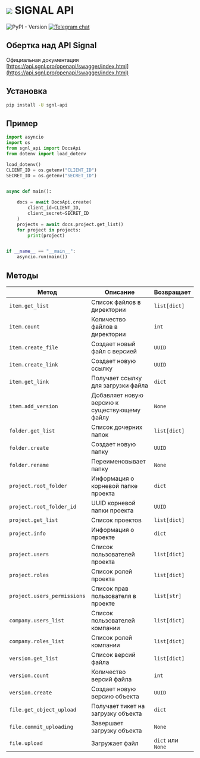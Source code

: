 # <img src="./img/logo.svg"> SIGNAL API

![PyPI - Version](https://img.shields.io/pypi/v/sgnl-api) [![Telegram chat](https://img.shields.io/badge/Просто_о_BIM-join-blue?logo=telegram)](https://t.me/prostobim)
## Обертка над API Signal 
Официальная документация [https://api.sgnl.pro/openapi/swagger/index.html](https://api.sgnl.pro/openapi/swagger/index.html)
## Установка
```bash
pip install -U sgnl-api
```

## Пример
```python
import asyncio
import os
from sgnl_api import DocsApi
from dotenv import load_dotenv

load_dotenv()
CLIENT_ID = os.getenv("CLIENT_ID")
SECRET_ID = os.getenv("SECRET_ID")


async def main():

    docs = await DocsApi.create(
        client_id=CLIENT_ID,
        client_secret=SECRET_ID
    )
    projects = await docs.project.get_list()
    for project in projects:
        print(project)


if __name__ == "__main__":
    asyncio.run(main())
```
## Методы
| Метод                   | Описание                                                         | Возвращает         |
|-------------------------|-----------------------------------------------------------------|--------------------|
| `item.get_list`         | Список файлов в директории                                       | `list[dict]`       |
| `item.count`            | Количество файлов в директории                                   | `int`              |
| `item.create_file`      | Создает новый файл с версией                                     | `UUID`             |
| `item.create_link`      | Создает новую ссылку                                             | `UUID`             |
| `item.get_link`         | Получает ссылку для загрузки файла                               | `dict`             |
| `item.add_version`      | Добавляет новую версию к существующему файлу                     | `None`             |
| `folder.get_list`       | Список дочерних папок                                            | `list[dict]`       |
| `folder.create`         | Создает новую папку                                              | `UUID`             |
| `folder.rename`         | Переименовывает папку                                            | `None`             |
| `project.root_folder`   | Информация о корневой папке проекта                              | `dict`             |
| `project.root_folder_id`| UUID корневой папки проекта                                      | `UUID`             |
| `project.get_list`      | Список проектов                                                  | `list[dict]`       |
| `project.info`          | Информация о проекте                                             | `dict`             |
| `project.users`         | Список пользователей проекта                                     | `list[dict]`       |
| `project.roles`         | Список ролей проекта                                             | `list[dict]`       |
| `project.users_permissions` | Список прав пользователя в проекте                          | `list[str]`        |
| `company.users_list`    | Список пользователей компании                                    | `list[dict]`       |
| `company.roles_list`    | Список ролей компании                                            | `list[dict]`       |
| `version.get_list`      | Список версий файла                                              | `list[dict]`       |
| `version.count`         | Количество версий файла                                          | `int`              |
| `version.create`        | Создает новую версию объекта                                     | `UUID`             |
| `file.get_object_upload`| Получает тикет на загрузку объекта                               | `dict`             |
| `file.commit_uploading` | Завершает загрузку объекта                                       | `None`             |
| `file.upload`           | Загружает файл                                                   | `dict` или `None`  |

